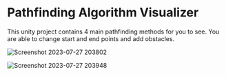 # Pathfinding Algorithm Visualizer

This unity project contains 4 main pathfinding methods for you to see.
You are able to change start and end points and add obstacles.

![Screenshot 2023-07-27 203802](https://github.com/arthurlee945/Pathfinding-Algorithm-Visualizer/assets/83962300/ff297ac7-a091-4ead-b754-e1a0f5c85127)

![Screenshot 2023-07-27 203948](https://github.com/arthurlee945/Pathfinding-Algorithm-Visualizer/assets/83962300/41ca2163-f3d5-4169-9069-df7fac708313)
